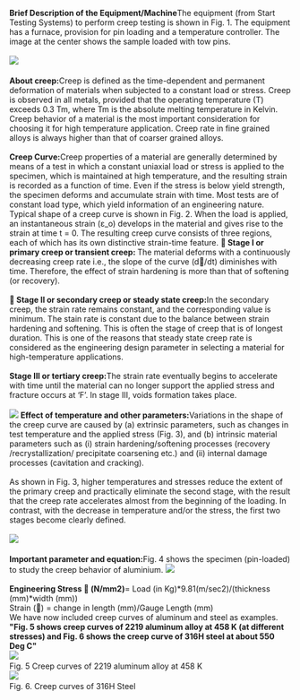 <b>Brief Description of the Equipment/Machine</b>The equipment (from Start Testing Systems) to perform creep testing is shown in Fig. 1. The equipment has a furnace, provision for pin loading and a temperature controller. The image at the center shows the sample loaded with tow pins.<br><br>
<image src="images/image 1.png"><br><br>
<b>About creep:</b>Creep is defined as the time-dependent and permanent deformation of materials when subjected to a constant load or stress. Creep is observed in all metals, provided that the operating temperature (T) exceeds 0.3 Tm, where Tm is the absolute melting temperature in Kelvin. Creep behavior of a material is the most important consideration for choosing it for high temperature application. Creep rate in fine grained alloys is always higher than that of coarser grained alloys.<br><br>
<b>Creep Curve:</b>Creep properties of a material are generally determined by means of a test in which a constant uniaxial load or stress is applied to the specimen, which is maintained at high temperature, and the resulting strain is recorded as a function of time. Even if the stress is below yield strength, the specimen deforms and accumulate strain with time. Most tests are of constant load type, which yield information of an engineering nature.
Typical shape of a creep curve is shown in Fig. 2. When the load is applied, an instantaneous strain (ε_o) develops in the material and gives rise to the strain at time t = 0. The resulting creep curve consists of three regions, each of which has its own distinctive strain-time feature.
<b>	Stage I or primary creep or transient creep: </b>The material deforms with a continuously decreasing creep rate i.e., the slope of the curve (d/dt) diminishes with time. Therefore, the effect of strain hardening is more than that of softening (or recovery).<br><br>
<b>	Stage II or secondary creep or steady state creep:</b>In the secondary creep, the strain rate remains constant, and the corresponding value is minimum. The stain rate is constant due to the balance between strain hardening and softening. This is often the stage of creep that is of longest duration. This is one of the reasons that steady state creep rate is considered as the engineering design parameter in selecting a material for high-temperature applications.<br><br>
<b>Stage III or tertiary creep:</b>The strain rate eventually begins to accelerate with time until the material can no longer support the applied stress and fracture occurs at ‘F’. In stage III, voids formation takes place. <br><br>
<image src="images/image2.png">
<b>Effect of temperature and other parameters:</b>Variations in the shape of the creep curve are caused by (a) extrinsic parameters, such as changes in test temperature and the applied stress (Fig. 3), and (b) intrinsic material parameters such as (i) strain hardening/softening processes (recovery /recrystallization/ precipitate coarsening etc.) and (ii) internal damage processes (cavitation and cracking).<br><br>
As shown in Fig. 3, higher temperatures and stresses reduce the extent of the primary creep and practically eliminate the second stage, with the result that the creep rate accelerates almost from the beginning of the loading. In contrast, with the decrease in temperature and/or the stress, the first two stages become clearly defined.<br><br>
<image src="images/image3.png"><br><br>
<b>Important parameter and equation:</b>Fig. 4 shows the specimen (pin-loaded) to study the creep behavior of aluminium.
<image src="images/image4.png"><br><br>
<b>Engineering Stress  (N/mm2)</b>= Load (in Kg)*9.81(m/sec2)/(thickness (mm)*width (mm))<br>
Strain () = change in length (mm)/Gauge Length (mm)<br>
We have now included creep curves of aluminum and steel as examples.<br>
<b>"Fig. 5 shows creep curves of 2219 aluminum alloy at 458 K (at different stresses) and Fig. 6 shows the creep curve of 316H steel at about 550 Deg C"</b><br>
<image src="![alt text](Image5.JPG)"><br>
Fig. 5 Creep curves of 2219 aluminum alloy at 458 K <br>
<image src="![alt text](Image6.JPG)"><br>
Fig. 6. Creep curves of 316H Steel